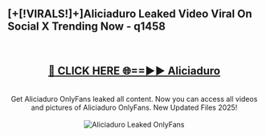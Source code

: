 <h2>[+[!VIRALS!]+]Aliciaduro Leaked Video Viral On Social X Trending Now - q1458</h2>
<br>
<div align="center">
<h2><a href="https://libra.edu.pl?Aliciaduro" rel="nofollow">🔴 CLICK HERE 🌐==►► Aliciaduro</a></h2>
<br>
Get Aliciaduro OnlyFans leaked all content. Now you can access all videos and pictures of Aliciaduro OnlyFans. New Updated Files 2025!
<br>
<br>
<a href="https://libra.edu.pl?Aliciaduro" rel="nofollow" data-target="animated-image.originalLink"><img src="https://i.ibb.co.com/WyWwxjT/player-gif2.gif" alt="Aliciaduro Leaked OnlyFans" style="max-width: 100%; display: inline-block;" data-target="animated-image.originalImage"></a>
</div>
<br>